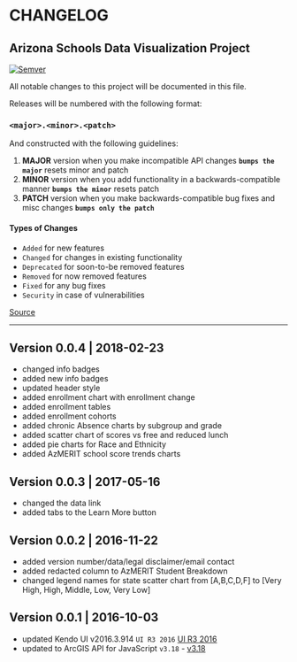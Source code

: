 # CHANGELOG #
## Arizona Schools Data Visualization Project ##

[![Semver](http://img.shields.io/SemVer/2.0.0.png)](http://semver.org/spec/v2.0.0.html)

All notable changes to this project will be documented in this file.

Releases will be numbered with the following format:

### **`<major>.<minor>.<patch>`** ###

And constructed with the following guidelines:

1. **MAJOR** version when you make incompatible API changes **`bumps the major`** resets minor and patch
2. **MINOR** version when you add functionality in a backwards-compatible manner **`bumps the minor`** resets patch
3. **PATCH** version when you make backwards-compatible bug fixes and misc changes **`bumps only the patch`**

#### Types of Changes ####

* `Added` for new features
* `Changed` for changes in existing functionality
* `Deprecated` for soon-to-be removed features
* `Removed` for now removed features
* `Fixed` for any bug fixes
* `Security` in case of vulnerabilities

[Source](http://keepachangelog.com/en/1.0.0/)

***************************************************************************************************************

## Version 0.0.4 | 2018-02-23

* changed info badges
* added new info badges
* updated header style
* added enrollment chart with enrollment change
* added enrollment tables
* added enrollment cohorts
* added chronic Absence charts by subgroup and grade
* added scatter chart of scores vs free and reduced lunch
* added pie charts for Race and Ethnicity
* added AzMERIT school score trends charts

## Version 0.0.3 | 2017-05-16

* changed the data link
* added tabs to the Learn More button

## Version 0.0.2 | 2016-11-22

* added version number/data/legal disclaimer/email contact
* added redacted column to AzMERIT Student Breakdown
* changed legend names for state scatter chart from [A,B,C,D,F] to [Very High, High, Middle, Low, Very Low]

## Version 0.0.1 | 2016-10-03

* updated Kendo UI v2016.3.914 `UI R3 2016` [UI R3 2016](http://www.telerik.com/support/whats-new/kendo-ui/release-history/kendo-ui-r3-2016)
* updated to ArcGIS API for JavaScript `v3.18` - [v3.18](https://developers.arcgis.com/javascript/)
